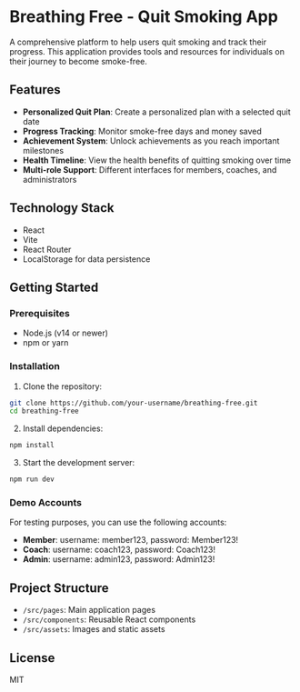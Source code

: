 # Breathing Free - Quit Smoking App

A comprehensive platform to help users quit smoking and track their progress. This application provides tools and resources for individuals on their journey to become smoke-free.

## Features

- **Personalized Quit Plan**: Create a personalized plan with a selected quit date
- **Progress Tracking**: Monitor smoke-free days and money saved
- **Achievement System**: Unlock achievements as you reach important milestones
- **Health Timeline**: View the health benefits of quitting smoking over time
- **Multi-role Support**: Different interfaces for members, coaches, and administrators

## Technology Stack

- React
- Vite
- React Router
- LocalStorage for data persistence

## Getting Started

### Prerequisites

- Node.js (v14 or newer)
- npm or yarn

### Installation

1. Clone the repository:
```bash
git clone https://github.com/your-username/breathing-free.git
cd breathing-free
```

2. Install dependencies:
```bash
npm install
```

3. Start the development server:
```bash
npm run dev
```

### Demo Accounts

For testing purposes, you can use the following accounts:

- **Member**: username: member123, password: Member123!
- **Coach**: username: coach123, password: Coach123!
- **Admin**: username: admin123, password: Admin123!

## Project Structure

- `/src/pages`: Main application pages
- `/src/components`: Reusable React components
- `/src/assets`: Images and static assets

## License

MIT
